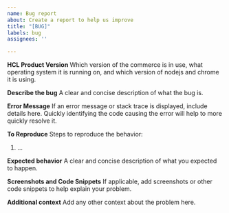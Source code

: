 ```yaml
---
name: Bug report
about: Create a report to help us improve
title: "[BUG]"
labels: bug
assignees: ''

---
```


**HCL Product Version**
Which version of the commerce is in use, what operating system it is running on, and which version of nodejs and chrome it is using.

**Describe the bug**
A clear and concise description of what the bug is.

**Error Message**
If an error message or stack trace is displayed, include details here. Quickly identifying the code causing the error will help to more quickly resolve it.

**To Reproduce**
Steps to reproduce the behavior:
1. ...

**Expected behavior**
A clear and concise description of what you expected to happen.

**Screenshots and Code Snippets**
If applicable, add screenshots or other code snippets to help explain your problem.

**Additional context**
Add any other context about the problem here.
